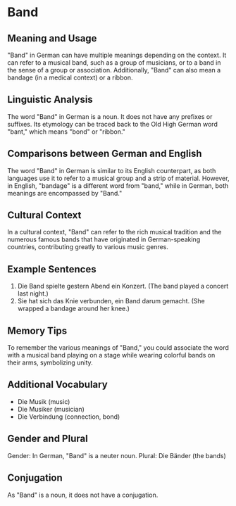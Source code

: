 # Band
## Meaning and Usage
"Band" in German can have multiple meanings depending on the context. It can refer to a musical band, such as a group of musicians, or to a band in the sense of a group or association. Additionally, "Band" can also mean a bandage (in a medical context) or a ribbon. 

## Linguistic Analysis
The word "Band" in German is a noun. It does not have any prefixes or suffixes. Its etymology can be traced back to the Old High German word "bant," which means "bond" or "ribbon."

## Comparisons between German and English
The word "Band" in German is similar to its English counterpart, as both languages use it to refer to a musical group and a strip of material. However, in English, "bandage" is a different word from "band," while in German, both meanings are encompassed by "Band."

## Cultural Context
In a cultural context, "Band" can refer to the rich musical tradition and the numerous famous bands that have originated in German-speaking countries, contributing greatly to various music genres.

## Example Sentences
1. Die Band spielte gestern Abend ein Konzert. (The band played a concert last night.)
2. Sie hat sich das Knie verbunden, ein Band darum gemacht. (She wrapped a bandage around her knee.)

## Memory Tips
To remember the various meanings of "Band," you could associate the word with a musical band playing on a stage while wearing colorful bands on their arms, symbolizing unity.

## Additional Vocabulary
- Die Musik (music)
- Die Musiker (musician)
- Die Verbindung (connection, bond)

## Gender and Plural
Gender: In German, "Band" is a neuter noun.
Plural: Die Bänder (the bands)

## Conjugation
As "Band" is a noun, it does not have a conjugation.